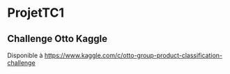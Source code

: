 # ProjetTC1
## Challenge Otto Kaggle

Disponible à https://www.kaggle.com/c/otto-group-product-classification-challenge
